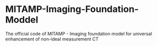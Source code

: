 # MITAMP-Imaging-Foundation-Moddel
The official code of MITAMP - Imaging foundation model for universal enhancement of non-ideal measurement CT
